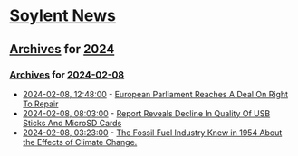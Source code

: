 # [Soylent News](../../../README.md)

## [Archives](../../index.md) for [2024](../index.md)

### [Archives](../../index.md) for [2024-02-08](index.md)

* [2024-02-08, 12:48:00](https://soylentnews.org/politics/article.pl?sid=24/02/07/0157241&from=rss) - [European Parliament Reaches A Deal On Right To Repair](https://soylentnews.org/politics/article.pl?sid=24/02/07/0157241&from=rss)
* [2024-02-08, 08:03:00](https://soylentnews.org/article.pl?sid=24/02/06/1414215&from=rss) - [Report Reveals Decline In Quality Of USB Sticks And MicroSD Cards](https://soylentnews.org/article.pl?sid=24/02/06/1414215&from=rss)
* [2024-02-08, 03:23:00](https://soylentnews.org/article.pl?sid=24/02/06/145257&from=rss) - [The Fossil Fuel Industry Knew in 1954 About the Effects of Climate Change.](https://soylentnews.org/article.pl?sid=24/02/06/145257&from=rss)
